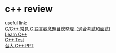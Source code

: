 # c++ review
useful link: <br/>
[C/C++ 常見 C 語言觀念題目總整理（適合考試和面試)](https://mropengate.blogspot.com/2017/08/cc-c.html) <br/>
[Learn C++](https://www.tutorialspoint.com/cplusplus/index.htm) <br/>
[C++ Test](https://www.fresherslive.com/online-test/cpp-programming-test/questions-and-answers) <br/>
[台大 C++ PPT](https://www.csie.ntu.edu.tw/~r95116/CA200/slide/)